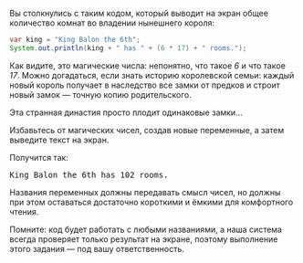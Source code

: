 
Вы столкнулись с таким кодом, который выводит на экран общее количество комнат во владении нынешнего короля:

```java
var king = "King Balon the 6th";
System.out.println(king + " has " + (6 * 17) + " rooms.");
```

Как видите, это магические числа: непонятно, что такое _6_ и что такое _17_. Можно догадаться, если знать историю королевской семьи: каждый новый король получает в наследство все замки от предков и строит новый замок — точную копию родительского.

Эта странная династия просто плодит одинаковые замки…

Избавьтесь от магических чисел, создав новые переменные, а затем выведите текст на экран.

Получится так:
<pre class='hexlet-basics-output'>
King Balon the 6th has 102 rooms.
</pre>

Названия переменных должны передавать смысл чисел, но должны при этом оставаться достаточно короткими и ёмкими для комфортного чтения.

Помните: код будет работать с любыми названиями, а наша система всегда проверяет только результат на экране, поэтому выполнение этого задания — под вашу ответственность.
